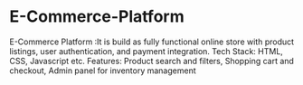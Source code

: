 # E-Commerce-Platform
E-Commerce Platform :It is build as fully functional online store with product listings, user authentication, and payment integration.  Tech Stack: HTML, CSS, Javascript etc. Features:  Product search and filters, Shopping cart and checkout, Admin panel for inventory management
